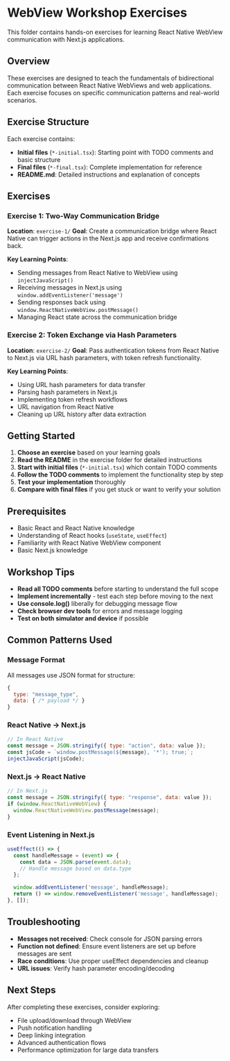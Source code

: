 # WebView Workshop Exercises

This folder contains hands-on exercises for learning React Native WebView communication with Next.js applications.

## Overview

These exercises are designed to teach the fundamentals of bidirectional communication between React Native WebViews and web applications. Each exercise focuses on specific communication patterns and real-world scenarios.

## Exercise Structure

Each exercise contains:
- **Initial files** (`*-initial.tsx`): Starting point with TODO comments and basic structure
- **Final files** (`*-final.tsx`): Complete implementation for reference
- **README.md**: Detailed instructions and explanation of concepts

## Exercises

### Exercise 1: Two-Way Communication Bridge
**Location**: `exercise-1/`
**Goal**: Create a communication bridge where React Native can trigger actions in the Next.js app and receive confirmations back.

**Key Learning Points**:
- Sending messages from React Native to WebView using `injectJavaScript()`
- Receiving messages in Next.js using `window.addEventListener('message')`
- Sending responses back using `window.ReactNativeWebView.postMessage()`
- Managing React state across the communication bridge

### Exercise 2: Token Exchange via Hash Parameters
**Location**: `exercise-2/`
**Goal**: Pass authentication tokens from React Native to Next.js via URL hash parameters, with token refresh functionality.

**Key Learning Points**:
- Using URL hash parameters for data transfer
- Parsing hash parameters in Next.js
- Implementing token refresh workflows
- URL navigation from React Native
- Cleaning up URL history after data extraction

## Getting Started

1. **Choose an exercise** based on your learning goals
2. **Read the README** in the exercise folder for detailed instructions
3. **Start with initial files** (`*-initial.tsx`) which contain TODO comments
4. **Follow the TODO comments** to implement the functionality step by step
5. **Test your implementation** thoroughly
6. **Compare with final files** if you get stuck or want to verify your solution

## Prerequisites

- Basic React and React Native knowledge
- Understanding of React hooks (`useState`, `useEffect`)
- Familiarity with React Native WebView component
- Basic Next.js knowledge

## Workshop Tips

- **Read all TODO comments** before starting to understand the full scope
- **Implement incrementally** - test each step before moving to the next
- **Use console.log()** liberally for debugging message flow
- **Check browser dev tools** for errors and message logging
- **Test on both simulator and device** if possible

## Common Patterns Used

### Message Format
All messages use JSON format for structure:
```javascript
{
  type: "message_type",
  data: { /* payload */ }
}
```

### React Native → Next.js
```javascript
// In React Native
const message = JSON.stringify({ type: "action", data: value });
const jsCode = `window.postMessage(${message}, '*'); true;`;
injectJavaScript(jsCode);
```

### Next.js → React Native
```javascript
// In Next.js
const message = JSON.stringify({ type: "response", data: value });
if (window.ReactNativeWebView) {
  window.ReactNativeWebView.postMessage(message);
}
```

### Event Listening in Next.js
```javascript
useEffect(() => {
  const handleMessage = (event) => {
    const data = JSON.parse(event.data);
    // Handle message based on data.type
  };

  window.addEventListener('message', handleMessage);
  return () => window.removeEventListener('message', handleMessage);
}, []);
```

## Troubleshooting

- **Messages not received**: Check console for JSON parsing errors
- **Function not defined**: Ensure event listeners are set up before messages are sent
- **Race conditions**: Use proper useEffect dependencies and cleanup
- **URL issues**: Verify hash parameter encoding/decoding

## Next Steps

After completing these exercises, consider exploring:
- File upload/download through WebView
- Push notification handling
- Deep linking integration
- Advanced authentication flows
- Performance optimization for large data transfers